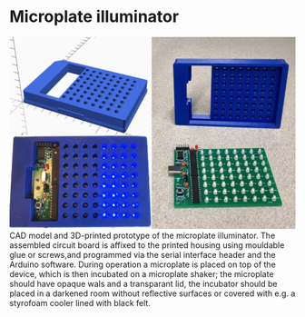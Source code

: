 # Microplate illuminator
![Composite picture](./model_and_prototype_lit.jpg?raw=true)
CAD model and 3D-printed prototype of the microplate illuminator. The assembled circuit board is affixed to the printed housing using mouldable glue or screws,and programmed via the serial interface header and the Arduino software.  During operation a microplate is placed on top of the device, which is then incubated on a microplate shaker; the microplate should have opaque wals and a transparant lid, the incubator should be placed in a darkened room without reflective surfaces or covered with e.g. a styrofoam cooler lined with black felt.
